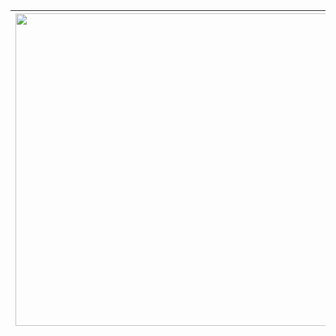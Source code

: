   
  | <img align=center width=500 src="https://github.com/Swarzinium-369/Robotics-Playground-Matlab/blob/main/3-Additional%20Files/2-Distance%20sensor%20via%20matlab%20fn/Distance%20sensor%20obstacle%20avoidance%20.png"/>  | <img align=center width=500 src="https://github.com/Swarzinium-369/Robotics-Playground-Matlab/blob/main/3-Additional%20Files/2-Distance%20sensor%20via%20matlab%20fn/gif.gif"/> |
  | --- | --- |
